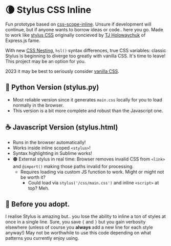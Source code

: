 # 🌘 Stylus CSS Inline

Fun prototype based on [css-scope-inline](https://github.com/gnat/css-scope-inline). Unsure if development will continue, but if anyone wants to borrow ideas or code.. here you go. Made to work like [stylus CSS](https://github.com/stylus/stylus) originally concieved by [
TJ Holowaychuk](https://github.com/tj) of Express.js fame.

With new [CSS Nesting](https://developer.chrome.com/articles/css-nesting/), `hsl()` syntax differences, true CSS variables: classic Stylus is beginning to diverge too greatly with vanilla CSS. It's time to leave! This project may be an option for you.

2023 it may be best to seriously consider [vanilla CSS](https://twitter.com/dhh/status/1719041666412347651).

## 🐍 Python Version (stylus.py)
* Most reliable version since it generates `main.css` locally for you to load normally in the browser.
* This version is a bit more complete and robust than the Javascript one.

## ☕ Javascript Version (stylus.html)
* Runs in the browser automatically!
* Works inside inline scoped `<stylus>`!
* Syntax highlighting in Sublime works!
* 🟠 External stylus in real time: Browser removes invalid CSS from `<link>` and `@import()` making those paths invalid for processing.
  * Requires loading via custom JS function to work. Might or might not be worth it?
    * Could load via `stylus('/css/main.css')` and inline `<script>` at top? Meh.


## 👀 Before you adopt.

I realise Stylus is amazing but.. you lose the ability to inline a ton of styles at once in a single line. Sure, you save `{` and `}` but you gain verbosity elsewhere (unless of course you **always** add a new line for each style anyway!) May not be worthwhile to use this code depending on what patterns you currently enjoy using.
